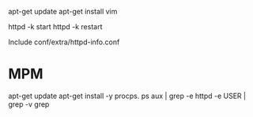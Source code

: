 
apt-get update
apt-get install vim

httpd -k start
httpd -k restart


Include conf/extra/httpd-info.conf


# MPM
apt-get update
apt-get install -y procps.
ps aux | grep -e httpd -e USER | grep -v grep





